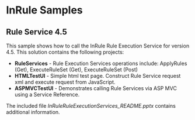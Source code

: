 # InRule Samples

## Rule Service 4.5

This sample shows how to call the InRule Rule Execution Service for version 4.5. This solution contains the following projects: 

* **RuleServices** - Rule Execution Services operations include: ApplyRules (Get), ExecuteRuleSet (Get), ExecuteRuleSet (Post)
* **HTMLTestUI** - Simple html test page. Construct Rule Service request xml and execute request from JavaScript.
* **ASPMVCTestUI** - Demonstrates calling Rule Services via ASP MVC using a Service Reference.

The included file *InRuleRuleExecutionServices_README.pptx* contains additional information.